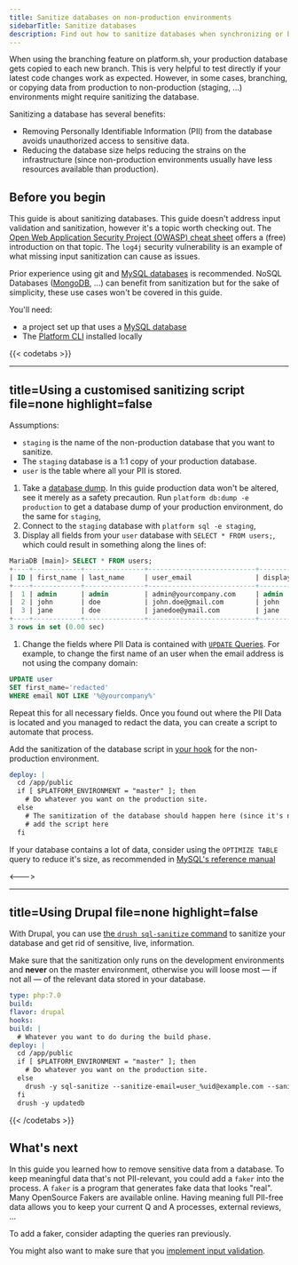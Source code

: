 ```yaml
---
title: Sanitize databases on non-production environments
sidebarTitle: Sanitize databases
description: Find out how to sanitize databases when synchronizing or branching data from production to non-production environments.
---
```


<!-- 
When to use
  When there is a single outcome a user wants to achieve.
  When you want to explain how to get to the outcome in ordered steps.
  https://diataxis.fr/how-to-guides/ 

How to use
  1. Copy this template into the right directory in /src/docs/.
  2. Rename it to match the title.
  3. Replace the following content with your own.
-->

When using the branching feature on platform.sh, your production database gets copied to each new branch.
This is very helpful to test directly if your latest code changes work as expected.
However, in some cases, branching, or copying data from production to non-production (staging, ...) environments might require sanitizing the database.

Sanitizing a database has several benefits: 
- Removing Personally Identifiable Information (PII) from the database avoids unauthorized access to sensitive data.
- Reducing the database size helps reducing the strains on the infrastructure (since non-production environments usually have less resources available than production).

## Before you begin

This guide is about sanitizing databases.
This guide doesn't address input validation and sanitization, however it's a topic worth checking out.
The [Open Web Application Security Project (OWASP) cheat sheet](https://cheatsheetseries.owasp.org/cheatsheets/Input_Validation_Cheat_Sheet.html#goals-of-input-validation) offers a (free) introduction on that topic. 
The `log4j` security vulnerability is an example of what missing input sanitization can cause as issues.

Prior experience using git and [MySQL databases](../configuration/services/mysql/_index.md) is recommended.
NoSQL Databases ([MongoDB](../configuration/services/mongodb/_index.md), ...) can benefit from sanitization but for the sake of simplicity, these use cases won't be covered in this guide.

You'll need:
- a project set up that uses a [MySQL database](../configuration/services/mysql/_index.md)
- The [Platform CLI](/development/cli/_index.md#cli-command-line-interface) installed locally

{{< codetabs >}}

---
title=Using a customised sanitizing script
file=none
highlight=false
---

Assumptions:
- `staging` is the name of the non-production database that you want to sanitize.
- The `staging` database is a 1:1 copy of your production database.
- `user` is the table where all your PII is stored.

1. Take a [database dump](../configuration/services/mysql.md#exporting-data). In this guide production data won't be altered, see it merely as a safety precaution. Run `platform db:dump -e production` to get a database dump of your production environment, do the same for `staging`,
1. Connect to the `staging` database with `platform sql -e staging`,
1. Display all fields from your `user` database with `SELECT * FROM users;`, which could result in something along the lines of:
```sql
MariaDB [main]> SELECT * FROM users;
+----+------------+---------------+---------------------------+---------------+
| ID | first_name | last_name     | user_email                | display_name  |
+----+------------+---------------+---------------------------+---------------+
|  1 | admin      | admin         | admin@yourcompany.com     | admin         |
|  2 | john       | doe           | john.doe@gmail.com        | john          |
|  3 | jane       | doe           | janedoe@ymail.com         | jane          |
+----+------------+---------------+---------------------------+---------------+
3 rows in set (0.00 sec)
```
1. Change the fields where PII Data is contained with [`UPDATE` Queries](https://dev.mysql.com/doc/refman/8.0/en/update.html). 
For example, to change the first name of an user when the email address is not using the company domain:
```sql
UPDATE user
SET first_name='redacted'
WHERE email NOT LIKE '%@yourcompany%'
```
Repeat this for all necessary fields.
Once you found out where the PII Data is located and you managed to redact the data, you can create a script to automate that process.

Add the sanitization of the database script in [your hook](../user_guide/reference/platform-app-yaml.html#hooks) for the non-production environment. 
```yaml
deploy: |
  cd /app/public
  if [ $PLATFORM_ENVIRONMENT = "master" ]; then
    # Do whatever you want on the production site.
  else
    # The sanitization of the database should happen here (since it's non-production)
    # add the script here
  fi
```

If your database contains a lot of data, consider using the `OPTIMIZE TABLE` query to reduce it's size, 
as recommended in [MySQL's reference manual](https://dev.mysql.com/doc/refman/8.0/en/optimize-table.html)

<--->

---
title=Using Drupal
file=none
highlight=false
---

With Drupal, you can use [the `drush sql-sanitize` command](https://www.drupal.org/project/database_sanitize) to sanitize your database and get rid of sensitive, live, information.

Make sure that the sanitization only runs on the development environments and **never** on the master environment, otherwise you will loose most — if not all — of the relevant data stored in your database.

```yaml
type: php:7.0
build:
flavor: drupal
hooks:
build: |
  # Whatever you want to do during the build phase.
deploy: |
  cd /app/public
  if [ $PLATFORM_ENVIRONMENT = "master" ]; then
    # Do whatever you want on the production site.
  else
    drush -y sql-sanitize --sanitize-email=user_%uid@example.com --sanitize-password=custompassword
  fi
  drush -y updatedb
```

{{< /codetabs >}}


## What's next

In this guide you learned how to remove sensitive data from a database. 
To keep meaningful data that's not PII-relevant, you could add a `faker` into the process.
A `faker` is a program that generates fake data that looks "real". 
Many OpenSource Fakers are available online.
Having meaning full PII-free data allows you to keep your current Q and A processes, external reviews, ...

To add a faker, consider adapting the queries ran previously.

You might also want to make sure that you [implement input validation](https://cheatsheetseries.owasp.org/cheatsheets/Input_Validation_Cheat_Sheet.html#goals-of-input-validation).
